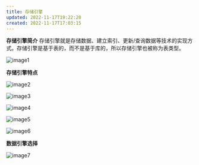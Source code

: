 ```yaml
---
title: 存储引擎
updated: 2022-11-17T19:22:20
created: 2022-11-17T17:03:15
---
```


**存储引擎简介**
存储引擎就是存储数据、建立索引、更新/查询数据等技术的实现方式。存储引擎是基于表的，而不是基于库的，所以存储引擎也被称为表类型。

![image1](../../../resources/3da39abb01b14f738236ea9684ed4152.png)

**存储引擎特点**

![image2](../../../resources/f800ceef8a3240d7955e992314854615.png)

![image3](../../../resources/6d5f12ac40884ea68cd44cd0ef8e47e3.png)

![image4](../../../resources/bccca8986a324b47a03b0cba020ecf38.png)

![image5](../../../resources/e9c7aad5d70c453194725baea1a23984.png)

![image6](../../../resources/823dd1b2f83e433280323075cd76fc86.png)

**数据引擎选择**

![image7](../../../resources/50db67ee911945509a99b8ca7ead9f55.png)

